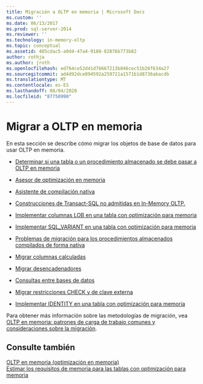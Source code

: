 ```yaml
---
title: Migración a OLTP en memoria | Microsoft Docs
ms.custom: ''
ms.date: 06/13/2017
ms.prod: sql-server-2014
ms.reviewer: ''
ms.technology: in-memory-oltp
ms.topic: conceptual
ms.assetid: 405cdac5-a0d4-47a4-9180-82876b773b82
author: rothja
ms.author: jroth
ms.openlocfilehash: ed764ce52d41d76667213b846cec51b26f634a27
ms.sourcegitcommit: ad4d92dce894592a259721a1571b1d8736abacdb
ms.translationtype: MT
ms.contentlocale: es-ES
ms.lasthandoff: 08/04/2020
ms.locfileid: "87750990"
---
```

# <a name="migrating-to-in-memory-oltp"></a>Migrar a OLTP en memoria
  En esta sección se describe cómo migrar los objetos de base de datos para usar OLTP en memoria.  
  
-   [Determinar si una tabla o un procedimiento almacenado se debe pasar a OLTP en memoria](determining-if-a-table-or-stored-procedure-should-be-ported-to-in-memory-oltp.md)  
  
-   [Asesor de optimización en memoria](memory-optimization-advisor.md)  
  
-   [Asistente de compilación nativa](native-compilation-advisor.md)  
  
-   [Construcciones de Transact-SQL no admitidas en In-Memory OLTP.](transact-sql-constructs-not-supported-by-in-memory-oltp.md)  
  
-   [Implementar columnas LOB en una tabla con optimización para memoria](../../database-engine/implementing-lob-columns-in-a-memory-optimized-table.md)  
  
-   [Implementar SQL_VARIANT en una tabla con optimización para memoria](implementing-sql-variant-in-a-memory-optimized-table.md)  
  
-   [Problemas de migración para los procedimientos almacenados compilados de forma nativa](migration-issues-for-natively-compiled-stored-procedures.md)  
  
-   [Migrar columnas calculadas](migrating-computed-columns.md)  
  
-   [Migrar desencadenadores](migrating-triggers.md)  
  
-   [Consultas entre bases de datos](cross-database-queries.md)  
  
-   [Migrar restricciones CHECK y de clave externa](../../database-engine/migrating-check-and-foreign-key-constraints.md)  
  
-   [Implementar IDENTITY en una tabla con optimización para memoria](implementing-identity-in-a-memory-optimized-table.md)  
  
 Para obtener más información sobre las metodologías de migración, vea [OLTP en memoria: patrones de carga de trabajo comunes y consideraciones sobre la migración](https://msdn.microsoft.com/library/dn673538.aspx).  
  
## <a name="see-also"></a>Consulte también  
 [OLTP en memoria &#40;optimización en memoria&#41;](in-memory-oltp-in-memory-optimization.md)   
 [Estimar los requisitos de memoria para las tablas con optimización para memoria](memory-optimized-tables.md)  
  
  
